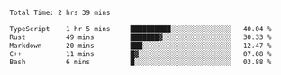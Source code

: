 <!--START_SECTION:waka-->

```txt
Total Time: 2 hrs 39 mins

TypeScript    1 hr 5 mins     ██████████░░░░░░░░░░░░░░░   40.04 %
Rust          49 mins         ███████▓░░░░░░░░░░░░░░░░░   30.33 %
Markdown      20 mins         ███░░░░░░░░░░░░░░░░░░░░░░   12.47 %
C++           11 mins         █▓░░░░░░░░░░░░░░░░░░░░░░░   07.08 %
Bash          6 mins          █░░░░░░░░░░░░░░░░░░░░░░░░   03.88 %
```

<!--END_SECTION:waka-->
